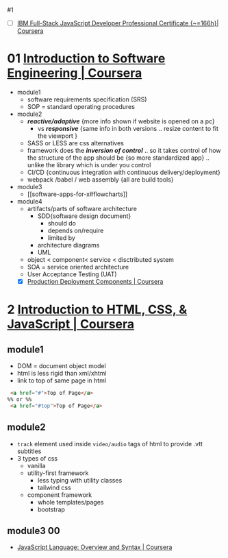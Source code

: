 #1 
- [ ] [IBM Full-Stack JavaScript Developer Professional Certificate {~=166h}| Coursera](https://www.coursera.org/professional-certificates/ibm-full-stack-javascript-developer#outcomes)
# 01 [Introduction to Software Engineering | Coursera](https://www.coursera.org/learn/introduction-to-software-engineering?specialization=ibm-full-stack-javascript-developer)
- module1
	- software requirements specification (SRS)
	- SOP = standard operating procedures
- module2
	- ***reactive/adaptive*** {more info shown if website is opened on a pc} 
		- vs ***responsive*** {same info in both versions .. resize content to fit the viewport }
	- SASS or LESS are css alternatives
	- framework does the ***inversion of control*** .. so it takes control of how the structure of the app should be {so more standardized app} .. unlike the library which is under you control
	- CI/CD {continuous integration with continuous delivery/deployment}
	- webpack /babel / web assembly {all are build tools}
- module3
	- [[software-apps-for-x#flowcharts]]
- module4
	- artifacts/parts of software architecture
		- SDD{software design document}
			- should do
			- depends on/require
			- limited by
		- architecture diagrams
		- UML
	- object < component< service < disctributed system
	- SOA = service oriented architecture
	- User Acceptance Testing (UAT)
	- [x] [Production Deployment Components | Coursera](https://www.coursera.org/learn/introduction-to-software-engineering/lecture/w68SQ/production-deployment-components)
# 2 [Introduction to HTML, CSS, & JavaScript | Coursera](https://www.coursera.org/learn/introduction-html-css-javascript?specialization=ibm-full-stack-javascript-developer)
## module1
- DOM = document object model
- html is less rigid than xml/xhtml
- link to top of same page in html
```html
 <a href="#">Top of Page</a>
%% or %%
 <a href="#top">Top of Page</a>
```
## module2
- `track` element used inside `video/audio` tags of html to provide .vtt subtitles
- 3 types of css
	- vanilla
	- utility-first framework
		- less typing with utility classes
		- tailwind css
	- component framework
		- whole templates/pages
		- bootstrap
## module3 00
- [JavaScript Language: Overview and Syntax | Coursera](https://www.coursera.org/learn/introduction-html-css-javascript/lecture/mfPE2/javascript-language-overview-and-syntax)